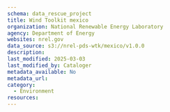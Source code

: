 ```yaml
---
schema: data_rescue_project 
title: Wind Toolkit mexico
organization: National Renewable Energy Laboratory
agency: Department of Energy
websites: nrel.gov
data_source: s3://nrel-pds-wtk/mexico/v1.0.0
description: 
last_modified: 2025-03-03
last_modified_by: Cataloger
metadata_available: No
metadata_url: 
category:
  - Environment
resources:
---
```

